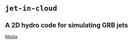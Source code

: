 # `jet-in-cloud`

## A 2D hydro code for simulating GRB jets

[Media](https://www.dropbox.com/sh/a9gljkdhxi9atfn/AAB6M-_Mw0DTJ8Jz9wqMcK54a?dl=0)
